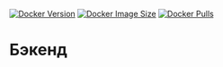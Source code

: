 [![Docker Version](https://img.shields.io/docker/v/tanaxxt/simple-template-backend/latest?logo=docker)](https://hub.docker.com/r/tanaxxt/simple-template-backend)
[![Docker Image Size](https://img.shields.io/docker/image-size/tanaxxt/simple-template-backend/latest?logo=docker)](https://hub.docker.com/r/tanaxxt/simple-template-backend)
[![Docker Pulls](https://img.shields.io/docker/pulls/tanaxxt/simple-template-backend?logo=docker)](https://hub.docker.com/r/tanaxxt/simple-template-backend)

# Бэкенд
